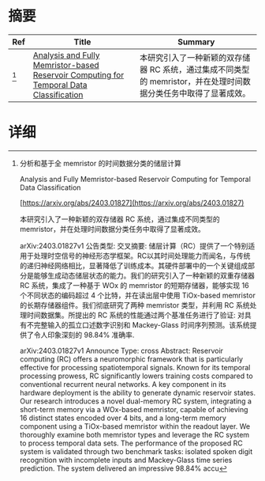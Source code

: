 # 摘要

| Ref | Title | Summary |
| --- | --- | --- |
| [^1] | [Analysis and Fully Memristor-based Reservoir Computing for Temporal Data Classification](https://arxiv.org/abs/2403.01827) | 本研究引入了一种新颖的双存储器 RC 系统，通过集成不同类型的 memristor，并在处理时间数据分类任务中取得了显著成效。 |

# 详细

[^1]: 分析和基于全 memristor 的时间数据分类的储层计算

    Analysis and Fully Memristor-based Reservoir Computing for Temporal Data Classification

    [https://arxiv.org/abs/2403.01827](https://arxiv.org/abs/2403.01827)

    本研究引入了一种新颖的双存储器 RC 系统，通过集成不同类型的 memristor，并在处理时间数据分类任务中取得了显著成效。

    

    arXiv:2403.01827v1 公告类型: 交叉摘要: 储层计算（RC）提供了一个特别适用于处理时空信号的神经形态学框架。RC以其时间处理能力而闻名，与传统的递归神经网络相比，显著降低了训练成本。其硬件部署中的一个关键组成部分是能够生成动态储层状态的能力。我们的研究引入了一种新颖的双重存储器 RC 系统，集成了一种基于 WOx 的 memristor 的短期存储器，能够实现 16 个不同状态的编码超过 4 个比特，并在读出层中使用 TiOx-based memristor 的长期存储器组件。我们彻底研究了两种 memristor 类型，并利用 RC 系统处理时间数据集。所提出的 RC 系统的性能通过两个基准任务进行了验证: 对具有不完整输入的孤立口述数字识别和 Mackey-Glass 时间序列预测。该系统提供了令人印象深刻的 98.84% 准确率.

    arXiv:2403.01827v1 Announce Type: cross  Abstract: Reservoir computing (RC) offers a neuromorphic framework that is particularly effective for processing spatiotemporal signals. Known for its temporal processing prowess, RC significantly lowers training costs compared to conventional recurrent neural networks. A key component in its hardware deployment is the ability to generate dynamic reservoir states. Our research introduces a novel dual-memory RC system, integrating a short-term memory via a WOx-based memristor, capable of achieving 16 distinct states encoded over 4 bits, and a long-term memory component using a TiOx-based memristor within the readout layer. We thoroughly examine both memristor types and leverage the RC system to process temporal data sets. The performance of the proposed RC system is validated through two benchmark tasks: isolated spoken digit recognition with incomplete inputs and Mackey-Glass time series prediction. The system delivered an impressive 98.84% accu
    

